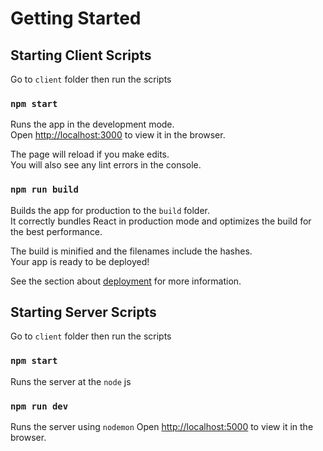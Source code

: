 # Getting Started 


## Starting Client Scripts

Go to `client` folder then run the scripts

### `npm start`

Runs the app in the development mode.\
Open [http://localhost:3000](http://localhost:3000) to view it in the browser.

The page will reload if you make edits.\
You will also see any lint errors in the console.

### `npm run build`

Builds the app for production to the `build` folder.\
It correctly bundles React in production mode and optimizes the build for the best performance.

The build is minified and the filenames include the hashes.\
Your app is ready to be deployed!

See the section about [deployment](https://facebook.github.io/create-react-app/docs/deployment) for more information.

## Starting Server Scripts

Go to `client` folder then run the scripts

### `npm start`

Runs the server at the `node` js  

### `npm run dev`

Runs the server using `nodemon`
Open [http://localhost:5000](http://localhost:5000) to view it in the browser.